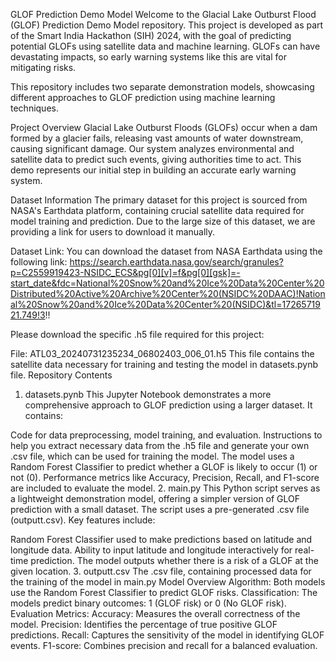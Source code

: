 GLOF Prediction Demo Model
Welcome to the Glacial Lake Outburst Flood (GLOF) Prediction Demo Model repository. This project is developed as part of the Smart India Hackathon (SIH) 2024, with the goal of predicting potential GLOFs using satellite data and machine learning. GLOFs can have devastating impacts, so early warning systems like this are vital for mitigating risks.

This repository includes two separate demonstration models, showcasing different approaches to GLOF prediction using machine learning techniques.

Project Overview
Glacial Lake Outburst Floods (GLOFs) occur when a dam formed by a glacier fails, releasing vast amounts of water downstream, causing significant damage. Our system analyzes environmental and satellite data to predict such events, giving authorities time to act. This demo represents our initial step in building an accurate early warning system.

Dataset Information
The primary dataset for this project is sourced from NASA's Earthdata platform, containing crucial satellite data required for model training and prediction. Due to the large size of this dataset, we are providing a link for users to download it manually.

Dataset Link:
You can download the dataset from NASA Earthdata using the following link: https://search.earthdata.nasa.gov/search/granules?p=C2559919423-NSIDC_ECS&pg[0][v]=f&pg[0][gsk]=-start_date&fdc=National%20Snow%20and%20Ice%20Data%20Center%20Distributed%20Active%20Archive%20Center%20(NSIDC%20DAAC)!National%20Snow%20and%20Ice%20Data%20Center%20(NSIDC)&tl=1726571921.749!3!!

Please download the specific .h5 file required for this project:

File: ATL03_20240731235234_06802403_006_01.h5
This file contains the satellite data necessary for training and testing the model in datasets.pynb file.
Repository Contents
1. datasets.pynb
This Jupyter Notebook demonstrates a more comprehensive approach to GLOF prediction using a larger dataset. It contains:

Code for data preprocessing, model training, and evaluation.
Instructions to help you extract necessary data from the .h5 file and generate your own .csv file, which can be used for training the model.
The model uses a Random Forest Classifier to predict whether a GLOF is likely to occur (1) or not (0).
Performance metrics like Accuracy, Precision, Recall, and F1-score are included to evaluate the model.
2. main.py
This Python script serves as a lightweight demonstration model, offering a simpler version of GLOF prediction with a small dataset. The script uses a pre-generated .csv file (outputt.csv). Key features include:

Random Forest Classifier used to make predictions based on latitude and longitude data.
Ability to input latitude and longitude interactively for real-time prediction.
The model outputs whether there is a risk of a GLOF at the given location.
3. outputt.csv
The .csv file, containing processed data for the training of the model in main.py
Model Overview
Algorithm:
Both models use the Random Forest Classifier to predict GLOF risks.
Classification:
The models predict binary outcomes: 1 (GLOF risk) or 0 (No GLOF risk).
Evaluation Metrics:
Accuracy: Measures the overall correctness of the model.
Precision: Identifies the percentage of true positive GLOF predictions.
Recall: Captures the sensitivity of the model in identifying GLOF events.
F1-score: Combines precision and recall for a balanced evaluation.
